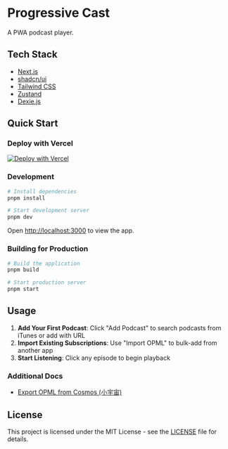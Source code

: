 # Progressive Cast

A PWA podcast player.

## Tech Stack

- [Next.js](https://nextjs.org/)
- [shadcn/ui](https://ui.shadcn.com/)
- [Tailwind CSS](https://tailwindcss.com/)
- [Zustand](https://github.com/pmndrs/zustand)
- [Dexie.js](https://dexie.org/)

## Quick Start

### Deploy with Vercel

[![Deploy with Vercel](https://vercel.com/button)](https://vercel.com/new/clone?repository-url=https%3A%2F%2Fgithub.com%2Fsichengchen%2Fprogressive-cast&demo-title=Progressive%20Cast%20Demo&demo-description=A%20PWA%20podcast%20player.&demo-url=https%3A%2F%2Fcast.scchan.moe)

### Development

```bash
# Install dependencies
pnpm install

# Start development server
pnpm dev
```

Open [http://localhost:3000](http://localhost:3000) to view the app.

### Building for Production

```bash
# Build the application
pnpm build

# Start production server
pnpm start
```

## Usage

1. **Add Your First Podcast**: Click "Add Podcast" to search podcasts from iTunes or add with URL
2. **Import Existing Subscriptions**: Use "Import OPML" to bulk-add from another app
3. **Start Listening**: Click any episode to begin playback

### Additional Docs
- [Export OPML from Cosmos (小宇宙)](docs/opml-cosmos.md)

## License

This project is licensed under the MIT License - see the [LICENSE](LICENSE) file for details.
